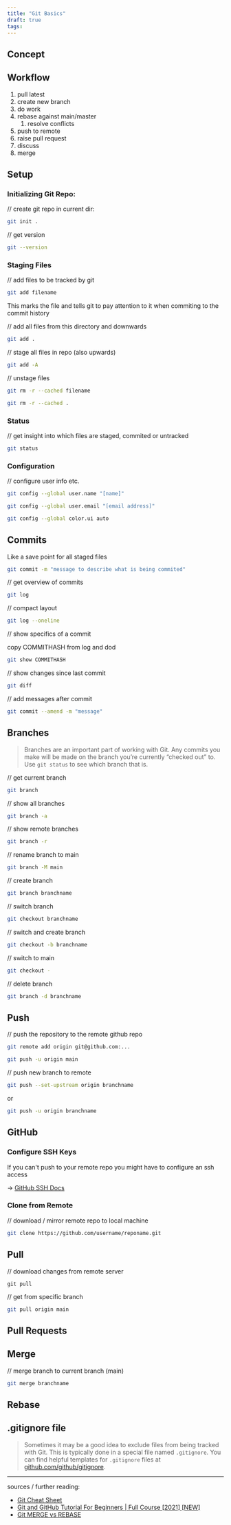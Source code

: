 ```yaml
---
title: "Git Basics"
draft: true
tags:
---
```


## Concept

## Workflow
1. pull latest
2. create new branch
3. do work
4. rebase against main/master
	1. resolve conflicts
5. push to remote
6. raise pull request
7. discuss
8. merge

## Setup
### Initializing Git Repo:
// create git repo in current dir:

```bash
git init . 
```

// get version

```bash
git --version
```

### Staging Files
// add files to be tracked by git

```bash
git add filename
```

This marks the file and tells git to pay attention to it when commiting to the commit history

// add all files from this directory and downwards

```bash
git add .
```

// stage all files in repo (also upwards)

```bash
git add -A
```

// unstage files

```bash
git rm -r --cached filename

git rm -r --cached .
```

### Status
// get insight into which files are staged, commited or untracked

```bash
git status
```

### Configuration
// configure user info etc.

```bash
git config --global user.name "[name]"

git config --global user.email "[email address]"

git config --global color.ui auto
```

## Commits
Like a save point for all staged files

```bash
git commit -m "message to describe what is being commited"
```

// get overview of commits 

```bash 
git log
```

// compact layout

```bash
git log --oneline
```

// show specifics of a commit

copy COMMITHASH from log and dod

```bash
git show COMMITHASH
```

// show changes since last commit

```bash
git diff
```

// add messages after commit

```bash
git commit --amend -m "message"
```

## Branches

> Branches are an important part of working with Git. Any commits you make will be made on the branch you’re currently “checked out” to. Use `git status` to see which branch that is.

// get current branch

```bash
git branch
```

// show all branches

```bash
git branch -a
```

// show remote branches

```bash
git branch -r
```

// rename branch to main

```bash
git branch -M main
```

// create branch

```bash
git branch branchname
```

// switch branch

```bash
git checkout branchname
```

// switch and create branch

```bash
git checkout -b branchname
```

// switch to main

```bash
git checkout -
```

// delete branch

```bash
git branch -d branchname
```

## Push
// push the repository to the remote github repo

```bash
git remote add origin git@github.com:...
```

```bash
git push -u origin main
```

// push new branch to remote

```bash
git push --set-upstream origin branchname
```

or

```bash
git push -u origin branchname 
```

## GitHub
### Configure SSH Keys
If you can't push to your remote repo you might have to configure an ssh access

-> [GitHub SSH Docs](https://docs.github.com/en/authentication/connecting-to-github-with-ssh)

### Clone from Remote
// download / mirror remote repo to local machine

```bash
git clone https://github.com/username/reponame.git
```

## Pull
// download changes from remote server 

```
git pull
```

// get from specific branch 

```bash
git pull origin main
```

## Pull Requests

## Merge

// merge branch to current branch (main)

```bash
git merge branchname
```

## Rebase

## .gitignore file
> Sometimes it may be a good idea to exclude files from being tracked with Git. This is typically done in a special file named `.gitignore`. You can find helpful templates for `.gitignore` files at [github.com/github/gitignore](https://github.com/github/gitignore).

---

sources / further reading:
- [Git Cheat Sheet](https://training.github.com/downloads/github-git-cheat-sheet/)
- [Git and GitHub Tutorial For Beginners | Full Course [2021] [NEW]](https://www.youtube.com/watch?v=3fUbBnN_H2c)
- [Git MERGE vs REBASE](https://www.youtube.com/watch?v=CRlGDDprdOQ)

